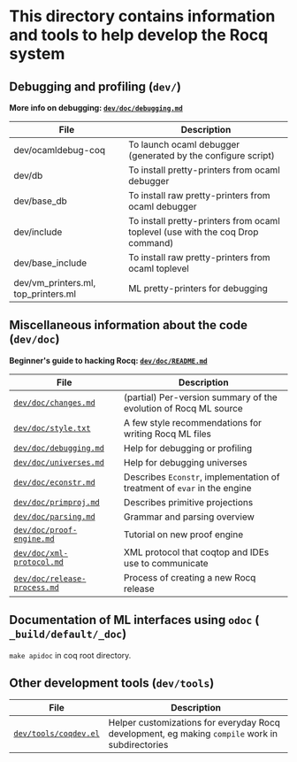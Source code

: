 # This directory contains information and tools to help develop the Rocq system


## Debugging and profiling (`dev/`)
**More info on debugging: [`dev/doc/debugging.md`](doc/debugging.md)**

| File | Description |
| ---- | ----------- |
| dev/ocamldebug-coq | To launch ocaml debugger (generated by the configure script) |
| dev/db | To install pretty-printers from ocaml debugger |
| dev/base_db | To install raw pretty-printers from ocaml debugger |
| dev/include | To install pretty-printers from ocaml toplevel (use with the coq Drop command) |
| dev/base_include | To install raw pretty-printers from ocaml toplevel |
| dev/vm_printers.ml, top_printers.ml | ML pretty-printers for debugging |


## Miscellaneous information about the code (`dev/doc`)
**Beginner's guide to hacking Rocq: [`dev/doc/README.md`](doc/README.md)**

| File | Description |
| ---- | ----------- |
| [`dev/doc/changes.md`](doc/changes.md) | (partial) Per-version summary of the evolution of Rocq ML source |
| [`dev/doc/style.txt`](doc/style.txt) | A few style recommendations for writing Rocq ML files |
| [`dev/doc/debugging.md`](doc/debugging.md) | Help for debugging or profiling |
| [`dev/doc/universes.md`](doc/universes.md) |  Help for debugging universes |
| [`dev/doc/econstr.md`](doc/econstr.md) | Describes `Econstr`, implementation of treatment of `evar` in the engine |
| [`dev/doc/primproj.md`](doc/primproj.md) | Describes primitive projections |
| [`dev/doc/parsing.md`](doc/parsing.md) | Grammar and parsing overview |
| [`dev/doc/proof-engine.md`](doc/proof-engine.md) | Tutorial on new proof engine |
| [`dev/doc/xml-protocol.md`](doc/xml-protocol.md) | XML protocol that coqtop and IDEs use to communicate |
| [`dev/doc/release-process.md`](doc/release-process.md) | Process of creating a new Rocq release |


## Documentation of ML interfaces using `odoc` ( `_build/default/_doc`)
`make apidoc` in coq root directory.

## Other development tools (`dev/tools`)

| File | Description |
| ---- | ----------- |
| [`dev/tools/coqdev.el`](tools/coqdev.el) | Helper customizations for everyday Rocq development, eg making `compile` work in subdirectories

